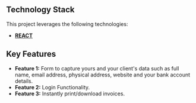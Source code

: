 ## Technology Stack

This project leverages the following technologies:

- **[REACT]([WEBSITE](https://react.dev/))**

## Key Features

- **Feature 1:** Form to capture yours and your client's data such as full name, email address, physical address, website and your bank account details.
- **Feature 2:** Login Functionality.
- **Feature 3:** Instantly print/download invoices.
